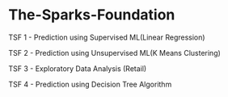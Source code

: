 # The-Sparks-Foundation

TSF 1 - Prediction using Supervised ML(Linear Regression)

TSF 2 - Prediction using Unsupervised ML(K Means Clustering)

TSF 3 - Exploratory Data Analysis (Retail)

TSF 4 - Prediction using Decision Tree Algorithm
